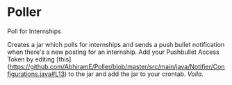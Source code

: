 # Poller
Poll for Internships

Creates a jar which polls for internships and sends a push bullet notification when there's a new posting for an 
internship. Add your Pushbullet Access Token by editing [this] (https://github.com/AbhiramE/Poller/blob/master/src/main/java/Notifier/Configurations.java#L13) to the jar and add the jar to your crontab. *Voila*.
